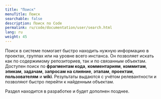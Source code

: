 ```yaml
---
title: "Поиск"
menuTitle: Поиск
searchable: false
description: Поиск по Code
permalink: ru/code/documentation/user/search.html
lang: ru
weight: 45
---
```


Поиск в системе помогает быстро находить нужную информацию в проектах, группах или на уровне всего инстанса. Он позволяет искать как по содержимому репозиториев, так и по связанным объектам. Доступен поиск по **фрагментам кода**, **комментариям**, **коммитам**, **эпикам**, **задачам**, **запросам на слияние**, **этапам**, **проектам**, **пользователям** и **wiki**. Результаты выдаются с учётом релевантности и позволяют быстро перейти к найденным объектам.

Раздел находится в разработке и будет дополнен позднее.
